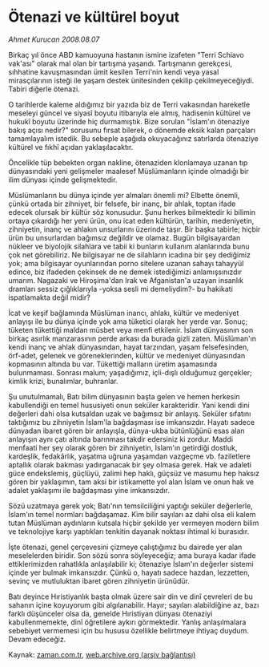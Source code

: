 # Ötenazi ve  kültürel boyut

*Ahmet Kurucan 2008.08.07*

<tr><td class="metin" colspan="2" style="padding-top: 20px; padding-left: 5px; padding-right: 10px;">Birkaç yıl önce ABD kamuoyuna hastanın ismine izafeten "Terri Schiavo vak'ası" olarak mal olan bir tartışma yaşandı. Tartışmanın gerekçesi, sıhhatine kavuşmasından ümit kesilen Terri'nin kendi veya yasal mirasçılarının isteği ile yaşam destek ünitesinden çekilip çekilmeyeceğiydi. Tabiri diğerle ötenazi.</td></tr><tr><td class="metin" colspan="2" style="padding-top: 20px; padding-left: 5px; padding-right: 10px;"><p> O tarihlerde kaleme aldığımız bir yazıda biz de Terri vakasından hareketle meseleyi güncel ve siyasî boyutu itibarıyla ele almış, hadisenin kültürel ve hukukî boyutu üzerinde hiç durmamıştık. Bize sorulan "İslam'ın ötenaziye bakış açısı nedir?" sorusunu fırsat bilerek, o dönemde eksik kalan parçaları tamamlayalım istedik. Bu sebeple aşağıda okuyacağınız satırlarda ötenaziye kültürel ve fıkhî açıdan yaklaşılacaktır. 
<p>Öncelikle tüp bebekten organ nakline, ötenaziden klonlamaya uzanan tıp dünyasındaki yeni gelişmeler maalesef Müslümanların içinde olmadığı bir ilim dünyası içinde gelişmektedir.
<p>Müslümanların bu dünya içinde yer almaları önemli mi? Elbette önemli, çünkü ortada bir zihniyet, bir felsefe, bir inanç, bir ahlak, toptan ifade edecek olursak bir kültür söz konusudur. Şunu herkes bilmektedir ki bilimin ortaya çıkardığı her yeni ürün, onu icat eden kültürün, tarihin, medeniyetin, zihniyetin, inanç ve ahlakın unsurlarını üzerinde taşır. Bir başka tabirle; hiçbir ürün bu unsurlardan bağımsız değildir ve olamaz. Bugün bilgisayardan nükleer ve biyolojik silahlara ve tabii ki bunların kullanım alanlarında bunu çok net görebiliriz. Ne bilgisayar ne de silahların icadına bir şey dediğimiz yok; ama bilgisayar oyunlarından porno sitelere uzanan sahayı tahayyül edince, biz ifadeden çekinsek de ne demek istediğimizi anlamışsınızdır umarım. Nagazaki ve Hiroşima'dan Irak ve Afganistan'a uzayan insanlık dramları sessiz çığlıklarıyla -yoksa sesli mi demeliydim?- bu hakikati ispatlamakta değil midir? 
<p>İcat ve keşif bağlamında Müslüman inancı, ahlakı, kültür ve medeniyet anlayışı ile bu dünya içinde yok ama tüketici olarak her yerde var. Sonuç; tüketen tükettiği maldan müsbet veya menfi etkilenir. İslam dünyasının son birkaç asırlık manzarasının perde arkası da burada gizli zaten. Müslüman'ın kendi inanç ve ahlak dünyasından, hayat tarzından, yaşam felsefesinden, örf-adet, gelenek ve göreneklerinden, kültür ve medeniyet dünyasından kopmasının altında bu var. Tükettiği malların üretim aşamasında bulunmaması. Sonrası malum; yaşadığımız, içli-dışlı olduğumuz gerçekler; kimlik krizi, bunalımlar, buhranlar. 
<p>Şu unutulmamalı, Batı bilim dünyasının başta gelen ve hemen herkesin kabullendiği en temel hususiyeti onun seküler karakteridir. Yani kendi dini değerleri dahi olsa kutsaldan uzak ve bağımsız bir anlayış. Seküler sıfatını taktığımız bu zihniyetin İslam'la bağdaşması ise imkansızdır. Hayatı sadece dünyadan ibaret gören bir anlayışla, dünya-ukba bütünlüğünü esas alan anlayışın aynı çatı altında barınması takdir edersiniz ki zordur. Maddi menfaati her şey olarak gören bir zihniyetin, İslam'ın getirdiği dostluk, kardeşlik, fedakârlık, yaşatma uğruna yaşamdan vazgeçme vb. faziletlere aptallık olarak bakması yadırganacak bir şey olmasa gerek. Hak ve adaleti güce endekslemiş, güçlüyü, zalimi hep haklı, güçsüz ve masumu hep haksız gören bir yaklaşımın, tam aksi bir istikamette yol alan İslam ve onun hak ve adalet yaklaşımı ile bağdaşması yine imkansızdır. 
<p>Sözü uzatmaya gerek yok; Batı'nın temsilciliğini yaptığı seküler değerlerle, İslam'ın temel normları bağdaşamaz. Kim bilir sayıları az dahi olsa eli kalem tutan Müslüman aydınların kutsala hiçbir şekilde yer vermeyen modern bilim ve teknolojiye karşı yaptıkları tenkitin dayanak noktası ihtimal ki burasıdır. 
<p>İşte ötenazi, genel çerçevesini çizmeye çalıştığımız bu dairede yer alan meselelerden biridir. Son sözü sonra söyleyeceğiz; ama buraya kadar ifade ettiklerimizden rahatlıkla anlaşılabilir ki; ötenaziye İslam'ın değerler sistemi içinde yer bulmak imkansızdır. Çünkü o, hayatı sadece hazdan, lezzetten, sevinç ve mutluluktan ibaret gören zihniyetin ürünüdür.
<p>Batı deyince Hıristiyanlık başta olmak üzere sair din ve dinî çevreleri de bu sahanın içine koyuyorum gibi algılanabilir. Hayır; sayıları alabildiğine az, bazı farklı düşünceler olsa da, genelde Hıristiyan dünyası ötenaziyi kabullenmemekte, dinî öğretilere aykırı görmektedir. Yanlış anlaşılmalara sebebiyet vermemesi için bu hususu özellikle belirtmeye ihtiyaç duydum. Devam edeceğiz.<br/></p></p></p></p></p></p></p></p></td></tr>

Kaynak: [zaman.com.tr](http://zaman.com.tr/yazar.do?yazino=723207), [web.archive.org (arşiv bağlantısı)](http://web.archive.org/web/20080828160953/http://www.zaman.com.tr:80/yazar.do?yazino=723207)
